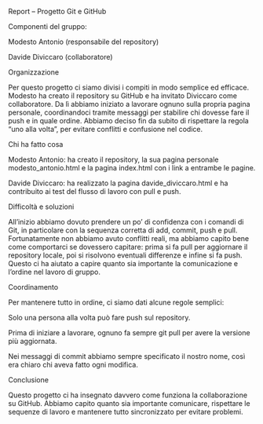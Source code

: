 Report – Progetto Git e GitHub

Componenti del gruppo:

Modesto Antonio (responsabile del repository)

Davide Diviccaro (collaboratore)

Organizzazione

Per questo progetto ci siamo divisi i compiti in modo semplice ed efficace.
Modesto ha creato il repository su GitHub e ha invitato Diviccaro come collaboratore. Da lì abbiamo iniziato a lavorare ognuno sulla propria pagina personale, coordinandoci tramite messaggi per stabilire chi dovesse fare il push e in quale ordine. Abbiamo deciso fin da subito di rispettare la regola “uno alla volta”, per evitare conflitti e confusione nel codice.

Chi ha fatto cosa

Modesto Antonio: ha creato il repository, la sua pagina personale modesto_antonio.html e la pagina index.html con i link a entrambe le pagine.

Davide Diviccaro: ha realizzato la pagina davide_diviccaro.html e ha contribuito ai test del flusso di lavoro con pull e push.

Difficoltà e soluzioni

All’inizio abbiamo dovuto prendere un po’ di confidenza con i comandi di Git, in particolare con la sequenza corretta di add, commit, push e pull. Fortunatamente non abbiamo avuto conflitti reali, ma abbiamo capito bene come comportarci se dovessero capitare: prima si fa pull per aggiornare il repository locale, poi si risolvono eventuali differenze e infine si fa push.
Questo ci ha aiutato a capire quanto sia importante la comunicazione e l’ordine nel lavoro di gruppo.

Coordinamento

Per mantenere tutto in ordine, ci siamo dati alcune regole semplici:

Solo una persona alla volta può fare push sul repository.

Prima di iniziare a lavorare, ognuno fa sempre git pull per avere la versione più aggiornata.

Nei messaggi di commit abbiamo sempre specificato il nostro nome, così era chiaro chi aveva fatto ogni modifica.

Conclusione

Questo progetto ci ha insegnato davvero come funziona la collaborazione su GitHub. Abbiamo capito quanto sia importante comunicare, rispettare le sequenze di lavoro e mantenere tutto sincronizzato per evitare problemi.